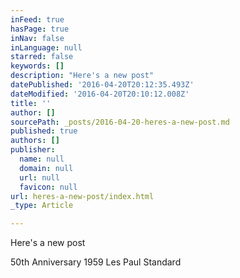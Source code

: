 ```yaml
---
inFeed: true
hasPage: true
inNav: false
inLanguage: null
starred: false
keywords: []
description: "Here's a new post"
datePublished: '2016-04-20T20:12:35.493Z'
dateModified: '2016-04-20T20:10:12.008Z'
title: ''
author: []
sourcePath: _posts/2016-04-20-heres-a-new-post.md
published: true
authors: []
publisher:
  name: null
  domain: null
  url: null
  favicon: null
url: heres-a-new-post/index.html
_type: Article

---
```

Here's a new post

50th Anniversary 1959 Les Paul Standard